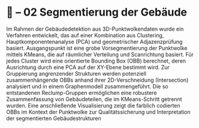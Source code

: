 # 📄 – 02 Segmentierung der Gebäude

Im Rahmen der Gebäudedetektion aus 3D-Punktwolkendaten wurde ein Verfahren entwickelt, das auf einer Kombination aus Clustering, Hauptkomponentenanalyse (PCA) und geometrischer Adjazenzprüfung basiert. Ausgangspunkt ist eine grobe Vorsegmentierung der Punktwolke mittels KMeans, die auf räumlicher Verteilung und Scanrichtung basiert. Für jedes Cluster wird eine orientierte Bounding Box (OBB) berechnet, deren Ausrichtung durch eine PCA auf der XY-Ebene bestimmt wird. Zur Gruppierung angrenzender Strukturen werden potenziell zusammenhängende OBBs anhand ihrer 2D-Verschneidung (Intersection) analysiert und in einem Graphenmodell zusammengeführt. Die so entstandenen Reclump-Gruppen ermöglichen eine robustere Zusammenfassung von Gebäudeteilen, die im KMeans-Schritt getrennt wurden. Eine anschließende Visualisierung zeigt die farblich codierten OBBs im Kontext der Punktwolke zur Qualitätssicherung und Interpretation der segmentierten Gebäudestrukturen